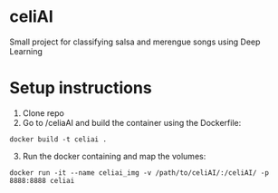 # celiAI
Small project for classifying salsa and merengue songs using Deep Learning

# Setup instructions

1. Clone repo
2. Go to /celiaAI and build the container using the Dockerfile:
```
docker build -t celiai .
```
3. Run the docker containing and map the volumes:
```
docker run -it --name celiai_img -v /path/to/celiAI/:/celiAI/ -p 8888:8888 celiai
```
